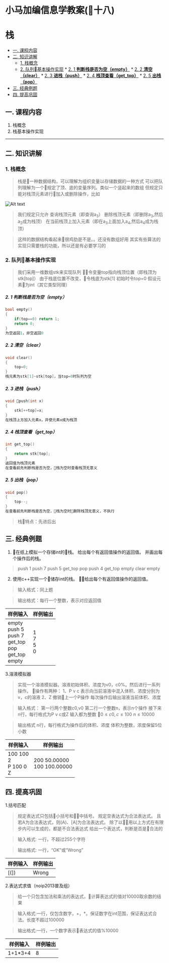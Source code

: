 # 小马加编信息学教案(十八) 
# 栈


<!-- @import "[TOC]" {cmd="toc" depthFrom=2 depthTo=6 orderedList=false} -->

<!-- code_chunk_output -->

* [一. 课程内容](#一-课程内容)
* [二. 知识讲解](#二-知识讲解)
	* [1. 栈概念](#1-栈概念)
	* [2. 队列基本操作实现](#2-队列基本操作实现)
			* [2. 1 **判断栈是否为空（empty）**](#2-1-判断栈是否为空empty)
			* [2. 2 **清空（clear）**](#2-2-清空clear)
			* [2. 3 **进栈（push）**](#2-3-进栈push)
			* [2. 4 **栈顶查看（get_top）**](#2-4-栈顶查看get_top)
			* [2. 5 **出栈（pop）**](#2-5-出栈pop)
* [三. 经典例题](#三-经典例题)
* [四. 提高巩固](#四-提高巩固)

<!-- /code_chunk_output -->
## 一. 课程内容
1. 栈概念
2. 栈基本操作实现
---

## 二. 知识讲解

### 1. 栈概念
>栈是一种数据结构，可以理解为组织变量以存储数据的一种方式
>可以把队列理解为一个规定了顶、底的变量序列。类似一个竖起来的数组
>但规定只能对栈顶元素进行加入或删除操作，比如

![Alt text](http://img.027cgb.com/615854/%E5%B1%8F%E5%B9%95%E5%BF%AB%E7%85%A7%202019-01-24%2013-56-14.png
 "optional title")

> 我们规定只允许
> 查询栈顶元素（即查询a$_3$）
> 删除栈顶元素（即删除a$_3$,然后a$_2$成为栈顶）
> 在当前栈顶上加入元素（即在a$_3$上面加入a$_4$,然后a$_{4}$成为栈顶）

> 这样的数据结构看起来很鸡肋是不是。。还没有数组好用
> 其实有些算法的实现只需要栈的功能，所以还是有必要学习的

### 2. 队列基本操作实现
>我们采用一维数组stk来实现队列
>令变量top指向栈顶位置（即栈顶为stk[top]）
>由于栈底位置不改变，令栈底为stk[1]
>初始时令top=0
>假设元素为int（其它类型同理）

##### 2. 1 **判断栈是否为空（empty）**
```c++
bool empty()
{
	if(top==0) return 1;
	return 0;
}
为空返回1，非空返回0
```

##### 2. 2 **清空（clear）**
```c++
void clear()
{
	top=0;
}
栈元素为stk[1]~stk[top]，当top=0时队列为空
```

##### 2. 3 **进栈（push）**
```c++
void push(int x)
{
	stk[++top]=x;
}
在栈顶上方加入元素x，并使元素x成为栈顶
```

##### 2. 4 **栈顶查看（get_top）**
```c++
int get_top()
{
	return stk[top];
}
返回值为栈顶元素
在查看前先判断栈是否为空，栈为空时查看栈顶无意义
```

##### 2. 5 **出栈（pop）**
```c++
void pop()
{
	top--;
}
在查看前先判断栈是否为空，栈为空时删除栈顶无意义，不执行
```

> 栈特点：先进后出

## 三. 经典例题
1. 在纸上模拟一个存储int的栈。
   给出每个有返回值操作的返回值。
   并画出每个操作后的栈。
> push 1
> push 7
> push 5
> get_top
> pop
> push 4
> get_top
> empty
> clear
> empty

2. 使用c++实现一个储存int的栈。
   给出每个有返回值操作的返回值。

> 输入格式：同上题

>输出格式：每行一个整数，表示对应返回值

样例输入 | 样例输出
------------ | ------------
 empty</br>push 5</br>push 7</br>get_top</br>pop</br>get_top </br>empty | 1</br>7</br>5</br>0


3.溶液模拟器
>实现一个溶液模拟器。溶液初始体积、浓度为v0，c0%。然后进行一系列操作。
操作有两种：
1、P v c 表示向当前溶液中混入体积、浓度分别为v，c的溶液
2、Z 撤销上一个P操作
每次操作后输出溶液当前体积、浓度

>输入格式：
第一行两个整数c0,v0
第二行一个整数n，表示n个操作
接下来n行，每行格式为P v c或Z
输入都为整数
$0 \le c0,c \le 100$
$n \le 10000$

>输出格式
n行，每行格式为操作后的体积、浓度
体积为整数，浓度保留5位小数

样例输入 | 样例输出
------------ | ------------
100 100</br>2</br>P 100 0</br>Z   |  200 50.00000</br>100 100.00000

## 四. 提高巩固

1.括号匹配
>规定表达式只包括小括号和中括号。
规定空表达式为合法表达式。
且若A为合法表达式，则(A)、[A]为合法表达式。
除了以用以上方式在有限步内可以生成的，都是不合法表达式
给出一个表达式，判断是否是合法的

>输入格式: 一行，不超过255个字符

>输出格式: 一行，“OK”或“Wrong”


样例输入 | 样例输出
------------ | ------------
 $[(])$ | Wrong

 2.表达式求值（noip2013普及组）
 >给一个只包含加法和乘法的表达式，计算表达式的值对10000取余数的结果

>输入格式:一行，仅包含数字，+，*。保证数字在int范围，保证表达式合法。长度不超过100000

>输出格式:一行，一个数字表示表达式的值%10000

样例输入 | 样例输出
------------ | ------------
 1+1*3+4 | 8